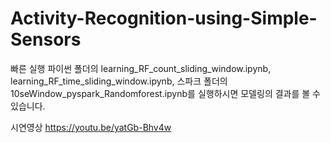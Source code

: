 # Activity-Recognition-using-Simple-Sensors

 빠른 실행
 파이썬 폴더의 learning_RF_count_sliding_window.ipynb, learning_RF_time_sliding_window.ipynb,
 스파크 폴더의 10seWindow_pyspark_Randomforest.ipynb를 실행하시면 모델링의 결과를 볼 수 있습니다.

 시연영상
 https://youtu.be/yatGb-Bhv4w
